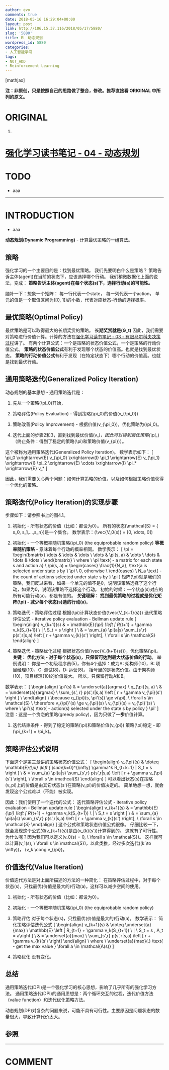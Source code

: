 ```yaml
---
author: evo
comments: true
date: 2018-05-16 16:29:04+00:00
layout: post
link: http://106.15.37.116/2018/05/17/5880/
slug: '5880'
title: RL 动态规划
wordpress_id: 5880
categories:
- 人工智能学习
tags:
- NOT_ADD
- Reinforcement Learning
---
```


<!-- more -->

[mathjax]

**注：非原创，只是按照自己的思路做了整合，修改。推荐直接看 ORIGINAL 中所列的原文。**


# ORIGINAL





 	
  1. 


# [强化学习读书笔记 - 04 - 动态规划](http://www.cnblogs.com/steven-yang/p/6493328.html)







# TODO





 	
  * aaa





* * *





# INTRODUCTION





 	
  * aaa




**动态规划(Dynamic Programming)** - 计算最优策略的一组算法。


## 策略


强化学习的一个主要目的是：找到最优策略。
我们先要明白什么是策略？
策略告诉主体(agent)在当前的状态下，应该选择哪个行动。
我们稍微数据化上面的说法，变成：
**策略告诉主体(agent)在每个状态\(s\)下，选择行动\(a\)的可能性。**

脑补一下：想象一个矩阵：
每一行代表一个state，
每一列代表一个action，
单元的值是一个取值区间为\([0, 1]\)的小数，代表对应状态-行动的选择概率。


## 最优策略(Optimal Policy)


最优策略是可以取得最大的长期奖赏的策略。
**长期奖赏就是\(G_t\)**
因此，我们需要对策略进行价值计算。计算的方法在[强化学习读书笔记 - 03 - 有限马尔科夫决策过程](http://www.cnblogs.com/steven-yang/p/6480666.html)讲了。
有两个计算公式：一个是策略的状态价值公式，一个是策略的行动价值公式。
**策略的状态价值公式**有利于发现哪个状态的价值高。也就是找到最优状态。
**策略的行动价值公式**有利于发现（在特定状态下）哪个行动的价值高。也就是找到最优行动。


## 通用策略迭代(Generalized Policy Iteration)


动态规划的基本思想 - 通用策略迭代是：



 	
  1. 先从一个策略\(\pi_0\)开始，

 	
  2. 策略评估(Policy Evaluation) - 得到策略\(\pi_0\)的价值\(v_{\pi_0}\)

 	
  3. 策略改善(Policy Improvement) - 根据价值\(v_{\pi_0}\)，优化策略为\(\pi_0\)。

 	
  4. 迭代上面的步骤2和3，直到找到最优价值\(v_*\)，因此可以得到最优策略\(\pi_*\)（终止条件：得到了稳定的策略\(\pi\)和策略价值\(v_{pi}\)）。


这个被称为通用策略迭代(Generalized Policy Iteration)。
数学表示如下：
\[
\pi_0 \xrightarrow{E} v_{\pi_0} \xrightarrow{I} \pi_1 \xrightarrow{E} v_{\pi_1} \xrightarrow{I} \pi_2 \xrightarrow{E} \cdots \xrightarrow{I} \pi_* \xrightarrow{E} v_*
\]

因此，我们需要关心两个问题：如何计算策略的价值，以及如何根据策略价值获得一个优化的策略。


## 策略迭代(Policy Iteration)的实现步骤


步骤如下：请参照书上的图4.1。



 	
  1. 初始化 - 所有状态的价值（比如：都设为0）。
所有的状态\(\mathcal{S} = \{ s_0, s_1,...,s_n\}\)是一个集合。
数学表示：\(\vec{V_0(s)} = [0, \dots, 0]\)

 	
  2. 初始化 - 一个等概率随机策略\(\pi_0\) (the equiprobable random policy)
**等概率随机策略** - 意味着每个行动的概率相同。
数学表示：
\[
\pi = \begin{bmatrix}
\dots & \dots & \dots \\
\dots & \pi(s, a) & \dots \\
\dots & \dots & \dots \\
\end{bmatrix} \\
where \\
\pi \text{ - a matrix for each state s and action a} \\
\pi(s, a) =
\begin{cases}
\frac{1}{N_a}, \text{a is selected under state s by } \pi \\
0, otherwise \\
\end{cases} \\
N_a \text{ - the count of actions selected under state s by } \pi
\]
矩阵\(\pi\)就是我们的策略，我们反过来看，如果一个单元的值不是0，说明该策略选择了这个行动，如果为0，说明该策略不选择这个行动。
初始的时候：一个状态\(s\)对应的所有可能行动\(a\)，都是有值的。
**关键理解： 找到最优策略的过程就是优化矩阵\(\pi\) - 减少每个状态\(s\)选的行动\(a\)**。

 	
  3. 策略迭代 - 策略评估过程
根据\(\pi\)计算状态价值\(\vec{V_{k+1}(s)}\)
迭代策略评估公式 - iterative policy evaluation - Bellman update rule
\[
\begin{align}
v_{k+1}(s)
& = \mathbb{E}_{\pi} \left [ R_{t+1} + \gamma v_k(S_{t+1}) \ | \ S_t = s \right ] \\
& = \sum_{a} \pi(a|s) \sum_{s',r} p(s',r|s,a) \left [ r + \gamma v_{k}(s') \right], \ \forall s \in \mathcal{S}
\end{align}
\]

 	
  4. 策略迭代 - 策略优化过程
根据状态价值\(\vec{V_{k+1}(s)}\)，优化策略\(\pi\)。
**关键： 优化方法 - 对于每个状态\(s\)，只保留可达到最大状态价值的行动**。
举例说明：
你是一个初级程序员(5)，你有4个选择：成为A: 架构师(10)，B: 项目经理(10)，C: 测试(8)，D: 运营(8)。
括号里的是状态价值。由于架构师(10)，项目经理(10)的价值最大。
所以，只保留行动A和B。


数学表示：
\[
\begin{align}
\pi'(s)
& = \underset{a}{argmax} \ q_{\pi}(s, a) \\
& = \underset{a}{argmax} \ \sum_{s', r} p(s',r|s,a) \left [ r + \gamma v_{\pi}(s') \right ] \\
\end{align} \\
\because q_{\pi}(s, \pi'(s)) \ge v(\pi), \ \forall s \in \mathcal{S} \\
\therefore v_{\pi}'(s) \ge v_{\pi}(s) \\
v_{\pi}(s) = v_{\pi}'(s) \\
where \\
\pi'(s) \text{ - action(s) selected under the state s by policy } \pi'
\]
注意：这是一个贪恋的策略(greedy policy)，因为只做了**一步**价值计算。



 	
  1. 迭代结束条件 - 得到了稳定的策略\(\pi\)和策略价值\(v_{pi}\)
策略\(\pi\)稳定 - 即\(\pi_{k+1} = \pi_k\)。




## 策略评估公式说明


下面这个是第三章讲的策略状态价值公式：
\[
\begin{align}
v_{\pi}(s)
& \doteq \mathbb{E}_{\pi} \left [ \sum_{k=0}^{\infty} \gamma^k R_{t+k+1} | S_t = s \right ] \\
& = \sum_{a} \pi(a|s) \sum_{s',r} p(s',r|s,a) \left [ r + \gamma v_{\pi}(s') \right], \ \forall s \in \mathcal{S}
\end{align}
\]
可以看出状态\(s\)在策略\(v_pi\)上的价值是由其它状态\(s'\)在策略\(v_pi\)的价值决定的。
简单地想一想，就会发现这个公式难以（不能）被实现。

因此：我们使用了一个迭代的公式：
迭代策略评估公式 - iterative policy evaluation - Bellman update rule
\[
\begin{align}
v_{k+1}(s)
& = \mathbb{E}_{\pi} \left [ R_{t+1} + \gamma v_k(S_{t+1}) \ | \ S_t = s \right ] \\
& = \sum_{a} \pi(a|s) \sum_{s',r} p(s',r|s,a) \left [ r + \gamma v_{k}(s') \right], \ \forall s \in \mathcal{S}
\end{align}
\]
这个公式和策略状态价值公式很像。
仔细比较一下，就会发现这个公式的\(v_{k+1}(s)\)是由\(v_{k}(s')\)计算得到的。
这就有了可行性。为什么呢？因为我们可以定义\(v_0(s) = 0, \ \forall s \in \mathcal{S}\)。
这样就可以计算\(v_1(s), \ \forall s \in \mathcal{S}\)，以此类推，经过多次迭代(\(k \to \infty\))， \(v_k \cong v_{\pi}\)。


## 价值迭代(Value Iteration)


价值迭代方法是对上面所描述的方法的一种简化：
在策略评估过程中，对于每个状态\(s\)，只找最优(价值是最大的)行动\(a\)。这样可以减少空间的使用。



 	
  1. 初始化 - 所有状态的价值（比如：都设为0）。

 	
  2. 初始化 - 一个等概率随机策略\(\pi_0\) (the equiprobable random policy)

 	
  3. 策略评估
对于每个状态\(s\)，只找最优(价值是最大的)行动\(a\)。
数学表示：
简化策略评估迭代公式
\[
\begin{align}
v_{k+1}(s)
& \doteq \underset{a}{max} \ \mathbb{E} \left [ R_{t+1} + \gamma v_k(S_{t+1}) \ | \ S_t = s , A_t = a\right ] \\
& = \underset{a}{max} \ \sum_{s',r} p(s',r|s,a) \left [ r + \gamma v_{k}(s') \right]
\end{align} \\
where \\
\underset{a}{max}(.) \text{ - get the max value } \forall a \in \mathcal{A(s)}
\]

 	
  4. 策略优化
没有变化。




## 总结


通用策略迭代(DPI)是一个强化学习的核心思想，影响了几乎所有的强化学习方法。
通用策略迭代(DPI)的通用思想是：两个循环交互的过程，迭代价值方法（value function）和迭代优化策略方法。

动态规划(DP)对复杂的问题来说，可能不具有可行性。主要原因是问题状态的数量很大，导致计算代价太大。


## 参照
























* * *





# COMMENT



